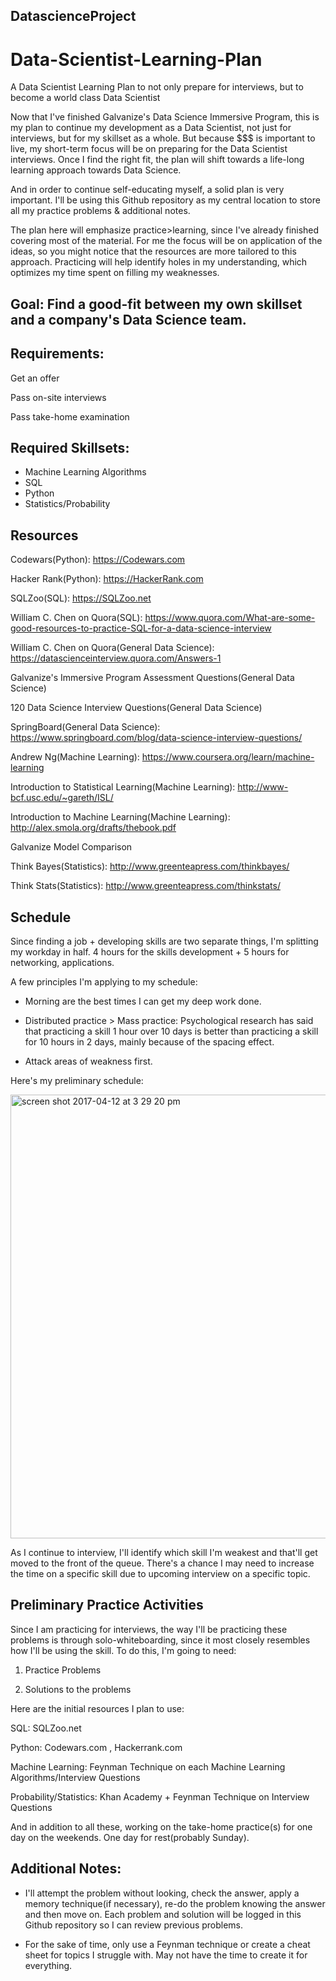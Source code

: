 ## DatascienceProject
## 
# Data-Scientist-Learning-Plan
A Data Scientist Learning Plan to not only prepare for interviews, but to become a world class Data Scientist

Now that I've finished Galvanize's Data Science Immersive Program, this is my plan to continue my development as a Data Scientist, not just for interviews, but for my skillset as a whole. But because $$$ is important to live, my short-term focus will be on preparing for the Data Scientist interviews. Once I find the right fit, the plan will shift towards a life-long learning approach towards Data Science.

And in order to continue self-educating myself, a solid plan is very important. I'll be using this Github repository as my central location to store all my practice problems & additional notes.

The plan here will emphasize practice>learning, since I've already finished covering most of the material. For me the focus will be on application of the ideas, so you might notice that the resources are more tailored to this approach. Practicing will help identify holes in my understanding, which optimizes my time spent on filling my weaknesses. 

## Goal:  Find a good-fit between my own skillset and a company's Data Science team.

## Requirements:

Get an offer

Pass on-site interviews

Pass take-home examination

## Required Skillsets:
- Machine Learning Algorithms
- SQL
- Python
- Statistics/Probability

## Resources

Codewars(Python): https://Codewars.com 

Hacker Rank(Python): https://HackerRank.com

SQLZoo(SQL): https://SQLZoo.net

William C. Chen on Quora(SQL): https://www.quora.com/What-are-some-good-resources-to-practice-SQL-for-a-data-science-interview

William C. Chen on Quora(General Data Science): https://datascienceinterview.quora.com/Answers-1

Galvanize's Immersive Program Assessment Questions(General Data Science)

120 Data Science Interview Questions(General Data Science)

SpringBoard(General Data Science): https://www.springboard.com/blog/data-science-interview-questions/


Andrew Ng(Machine Learning): https://www.coursera.org/learn/machine-learning

Introduction to Statistical Learning(Machine Learning): http://www-bcf.usc.edu/~gareth/ISL/

Introduction to Machine Learning(Machine Learning): http://alex.smola.org/drafts/thebook.pdf

Galvanize Model Comparison

Think Bayes(Statistics): http://www.greenteapress.com/thinkbayes/

Think Stats(Statistics): http://www.greenteapress.com/thinkstats/

## Schedule
Since finding a job + developing skills are two separate things, I'm splitting my workday in half. 4 hours for the skills development + 5 hours for networking, applications. 

A few principles I'm applying to my schedule: 

- Morning are the best times I can get my deep work done.

- Distributed practice > Mass practice: Psychological research has said that practicing a skill 1 hour over 10 days is better than practicing a skill for 10 hours in 2 days, mainly because of the spacing effect. 

- Attack areas of weakness first. 

Here's my preliminary schedule:

<img width="710" alt="screen shot 2017-04-12 at 3 29 20 pm" src="https://cloud.githubusercontent.com/assets/22338112/24982170/e598de6a-1f94-11e7-9a73-2efbb734daeb.png">

As I continue to interview, I'll identify which skill I'm weakest and that'll get moved to the front of the queue. There's a chance I may need to increase the time on a specific skill due to upcoming interview on a specific topic. 

## Preliminary Practice Activities
Since I am practicing for interviews, the way I'll be practicing these problems is through solo-whiteboarding, since it most closely resembles how I'll be using the skill. To do this, I'm going to need:

1. Practice Problems

2. Solutions to the problems

Here are the initial resources I plan to use: 

SQL: SQLZoo.net

Python: Codewars.com , Hackerrank.com

Machine Learning: Feynman Technique on each Machine Learning Algorithms/Interview Questions

Probability/Statistics: Khan Academy + Feynman Technique on Interview Questions

And in addition to all these, working on the take-home practice(s) for one day on the weekends. One day for rest(probably Sunday).

## Additional Notes:

- I'll attempt the problem without looking, check the answer, apply a memory technique(if necessary), re-do the problem knowing the answer and then move on. Each problem and solution will be logged in this Github repository so I can review previous problems. 

- For the sake of time, only use a Feynman technique or create a cheat sheet for topics I struggle with. May not have the time to create it for everything. 
